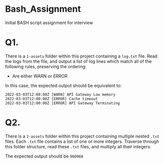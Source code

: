 # Bash_Assignment
Initial BASH script assignment for interview


# Q1.

There is a `1-assets` folder within this project containing a `log.txt` file. Read the logs from the file, and output a list of log lines which match all of the following rules, preserving the ordering:
* Are either WARN or ERROR

In this case, the expected output should be equivalent to:
```
2022-03-03T12:00:00Z [WARN] API Gateway Low memory
2022-03-03T12:00:00Z [ERROR] Cache timeout
2022-03-03T12:00:00Z [ERROR] API Gateway Terminating
```

# Q2.

There is a `2-assets` folder within this project containing multiple nested `.txt` files. Each `.txt` file contains a list of one or more integers. Traverse through this folder structure, read these `.txt` files, and multiply all their integers.

The expected output should be `960960`
